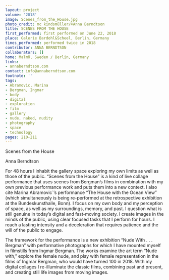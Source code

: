 ```yaml
---
layout: project
volume: '2018'
image: Scenes_from_the_House.jpg
photo_credit: mc kindsmüller/©Anna Berndtson
title: SCENES FROM THE HOUSE
first_performed: first performed on June 22, 2018
place: Galerie Bardohl&Scheel, Berlin, Germany
times_performed: performed twice in 2018
contributor: ANNA BERNDTSON
collaborators: []
home: Malmö, Sweden / Berlin, Germany
links:
- annaberndtson.com
contact: info@annaberndtson.com
footnote: ''
tags:
- Abramovic, Marina
- Bergman, Ingmar
- body
- digital
- exploration
- film
- gallery
- nude, naked, nudity
- photography
- space
- technology
pages: 210-211
---
```


Scenes from the House

Anna Berndtson

For 48 hours I inhabit the gallery space exploring my own limits as well as those of the public. “Scenes from the House” is a kind of live collage performance that uses scenes from Bergman’s films in combination with my own previous performance work and puts them into a new context. I also cite Marina Abramovic´’s performance “The House with the Ocean View” (which simultaneously is being re-performed at the retrospective exhibition at the Bundeskunsthalle, Bonn). I focus on my own body and my perception of space, as well as my surroundings, memory, and past. I question what is still genuine in today’s digital and fast-moving society. I create images in the minds of the public, using clear focused tasks that I perform for hours. I reach a lasting intensity and a deceleration that requires patience and the will of the public to engage.

The framework for the performance is a new exhibition “Nude With . . . Bergman” with performative photographs for which I have mounted myself in filmstills from Ingmar Bergman. The works examine the art term “Nude with,” explore the female nude, and play with female representation in the films of Ingmar Bergman, who would have turned 100 in 2018. With my digital collages I re-illuminate the classic films, combining past and present, and creating still life images from moving images.
